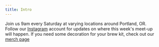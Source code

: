 ```yaml
---
title: Intro
---
```


Join us 9am every Saturday at varying locations around Portland, OR. Follow our [Instagram](https://www.instagram.com/pdxcoffeeoutside/) account for updates on where this week's meet-up will happen. If you need some decoration for your brew kit, check out our [merch page](/products)
